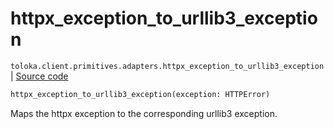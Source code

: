 # httpx_exception_to_urllib3_exception
`toloka.client.primitives.adapters.httpx_exception_to_urllib3_exception` | [Source code](https://github.com/Toloka/toloka-kit/blob/v1.2.3/src/client/primitives/adapters.py#L147)

```python
httpx_exception_to_urllib3_exception(exception: HTTPError)
```

Maps the httpx exception to the corresponding urllib3 exception.

